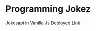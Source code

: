 # Programming Jokez
 Jokesapi in Vanilla Js
 [Deployed Link](.\https://programmingjokez.netlify.app/)
